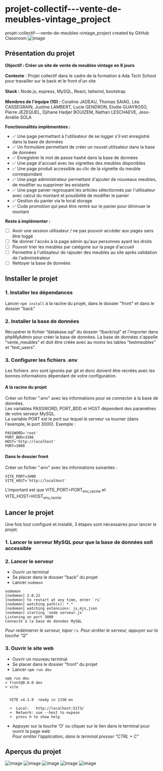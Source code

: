 # projet-collectif---vente-de-meubles-vintage_project
projet-collectif---vente-de-meubles-vintage_project created by GitHub Classroom
![image](https://github.com/justinelambert12/projet-collectif---vente-de-meubles-vintage_project/assets/123973667/9e7ecc4a-4a5e-4c88-9ee3-b3257a32de96)


## Présentation du projet
**Objectif : Créer un site de vente de meubles vintage en 8 jours**<br><br>
**Contexte** : Projet collectif dans le cadre de la formation à Ada Tech School pour travailler sur le back et le front d'un site<br><br>
**Stack :** Node.js, express, MySQL, React, tailwind, bootstrap<br><br>
**Membres de l'équipe (10) :** Coraline JADEAU, Thomas SAIAG, Léa CASSEGRAIN, Justine LAMBERT, Lucie GENDRON, Elodie GUAYROSO, Pierre JEZEQUEL, Djihane Hadjer BOUIZEM, Nathan LESCHAEVE, Jess-Amélie SOLA

**Fonctionnalités implémentées :**
- ✅ Une page permettant à l'utilisateur de se logger s'il est enregistré dans la base de données
- ✅ Un formulaire permettant de créer un nouvel utilisateur dans la base de données
- ✅ Enregistrer le mot de passe hashé dans la base de données
- ✅ Une page d'accueil avec les vignettes des meubles disponibles
- ✅ Une page produit accessible au clic de la vignette du meuble correspondant
- ✅ Une page administrateur permettant d'ajouter de nouveaux meubles, de modifier ou supprimer les existants
- ✅ Une page panier regroupant les articles sélectionnés par l'utilisateur avec calcul du montant et possibilité de modifier le panier
- ✅ Gestion du panier via le local storage 
- ✅ Code promotion qui peut être rentré sur le panier pour diminuer le montant

**Reste à implémenter :**
- [ ] Avoir une session utilisateur / ne pas pouvoir accéder aux pages sans être loggé
- [ ] Ne donner l'accès à la page admin qu'aux personnes ayant les droits
- [ ] Pouvoir trier les meubles par catégorie sur la page d'accueil
- [ ] Permettre à l'utilisateur de rajouter des meubles au site après validation de l'administrateur
- [ ] Nettoyer la base de données

## Installer le projet
### 1. Installer les dépendances
Lancer `npm install` à la racine du projet, dans le dossier "front" et dans le dossier "back"
### 2. Installer la base de données
Récupérer le fichier “database.sql” du dossier “/back/sql” et l'importer dans phpMyAdmin pour créer la base de données.
La base de données s'appelle “vente_meubles” et doit être créée avec au moins les tables “testmeubles” et “test_users”.
### 3. Configurer les fichiers .env
Les fichiers .env sont ignorés par git et donc doivent être recréés avec les bonnes informations dépendant de votre configuration.
#### A la racine du projet
Créer un fichier ".env" avec les informations pour se connecter à la base de données.<br>
Les variables PASSWORD, PORT_BDD et HOST dépendent des paramètres de votre serveur MySQL.<br>
La variable PORT est le port sur lequel le serveur va tourner (dans l'exemple, le port 3000).
Exemple :
```
PASSWORD='root'
PORT_BDD=3306
HOST='http://localhost'
PORT=3000
```
#### Dans le dossier front
Créer un fichier ".env" avec les informations suivantes :
```
VITE_PORT=3000
VITE_HOST='http://localhost'
```
L'important est que VITE_PORT=PORT<sub>env_racine</sub> et VITE_HOST=HOST<sub>env_racine</sub>

## Lancer le projet
Une fois tout configuré et installé, 3 étapes sont nécessaires pour lancer le projet.
### 1. Lancer le serveur MySQL pour que la base de données soit accessible
### 2. Lancer le serveur
- Ouvrir un terminal
- Se placer dans le dossier "back" du projet
- Lancer `nodemon`
```
nodemon
[nodemon] 2.0.22
[nodemon] to restart at any time, enter `rs`
[nodemon] watching path(s): *.*
[nodemon] watching extensions: js,mjs,json
[nodemon] starting `node serveur.js`
Listening on port 3000
Connecté à la base de données MySQL
```
_Pour redémarrer le serveur, taper `rs`. Pour arrêter le serveur, appuyer sur la touche "Q"_
### 3. Ouvrir le site web
- Ouvrir un nouveau terminal
- Se placer dans le dossier "front" du projet
- Lancer `npm run dev`
```
npm run dev
> front@0.0.0 dev
> vite


  VITE v4.3.9  ready in 1158 ms

  ➜  Local:   http://localhost:5173/
  ➜  Network: use --host to expose
  ➜  press h to show help
```
- Appuyer sur la touche 'O' ou cliquer sur le lien dans le terminal pour ouvrir la page web<br>
_Pour arrêter l'application, dans le terminal presser "CTRL + C"_

## Aperçus du projet
![image](https://github.com/justinelambert12/projet-collectif---vente-de-meubles-vintage_project/assets/123973667/e379915f-d25c-4452-adfc-6556b9cdef5c)
![image](https://github.com/justinelambert12/projet-collectif---vente-de-meubles-vintage_project/assets/123973667/66cd0dec-54a2-4e11-92e1-cb28b2eb1947)
![image](https://github.com/justinelambert12/projet-collectif---vente-de-meubles-vintage_project/assets/123973667/f4c51ac6-39ff-40a3-857f-aecac6f41e5c)
![image](https://github.com/justinelambert12/projet-collectif---vente-de-meubles-vintage_project/assets/123973667/b1259016-c63e-4220-9919-14b18a2a1c32)
![image](https://github.com/justinelambert12/projet-collectif---vente-de-meubles-vintage_project/assets/123973667/227136db-6afe-4c03-a572-a57609628374)




